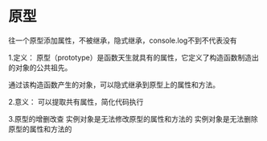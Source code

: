 # 原型  

往一个原型添加属性，不被继承，隐式继承，console.log不到不代表没有

1.定义：
原型（prototype）是函数天生就具有的属性，它定义了构造函数制造出的对象的公共祖先。

通过该构造函数产生的对象，可以隐式继承到原型上的属性和方法。

2.意义：
可以提取共有属性，简化代码执行


3.原型的增删改查
实例对象是无法修改原型的属性和方法的
实例对象是无法删除原型的属性和方法的